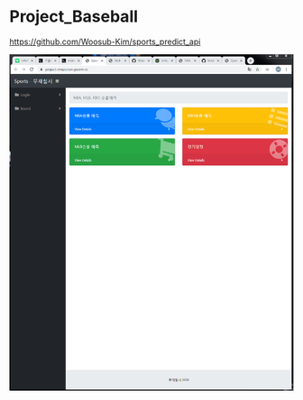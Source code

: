 # Project_Baseball

https://github.com/Woosub-Kim/sports_predict_api

<img width="" height="" src='https://github.com/namwon94/Project_Baseball/blob/master/webpage.png'></img>
